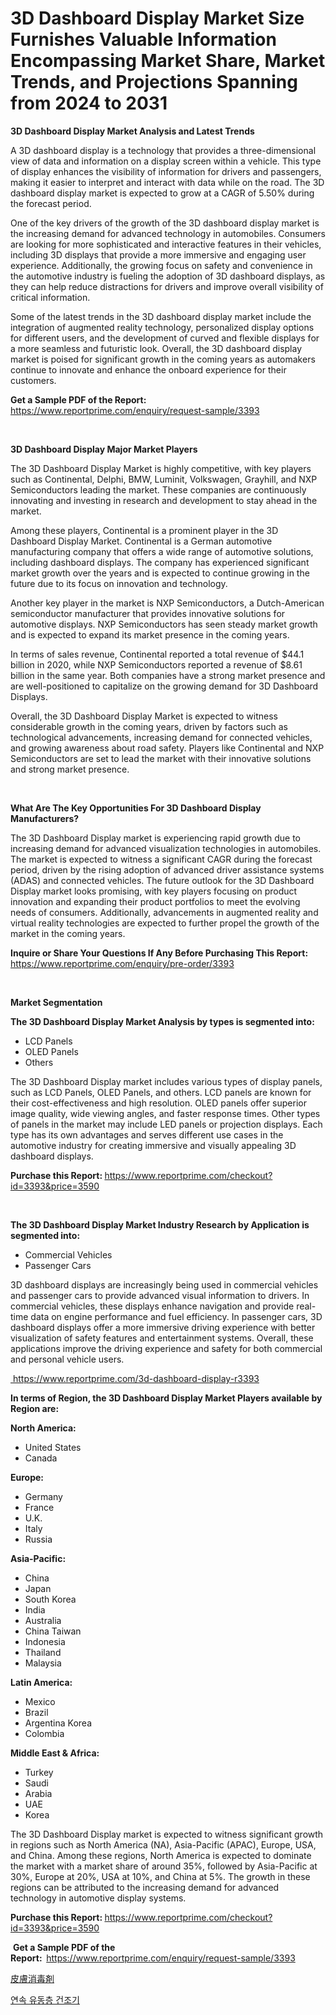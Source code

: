 <p><h1>3D Dashboard Display Market Size Furnishes Valuable Information Encompassing Market Share, Market Trends, and Projections Spanning from 2024 to 2031</h1></p><p><strong>3D Dashboard Display Market Analysis and Latest Trends</strong></p>
<p><p>A 3D dashboard display is a technology that provides a three-dimensional view of data and information on a display screen within a vehicle. This type of display enhances the visibility of information for drivers and passengers, making it easier to interpret and interact with data while on the road. The 3D dashboard display market is expected to grow at a CAGR of 5.50% during the forecast period.</p><p>One of the key drivers of the growth of the 3D dashboard display market is the increasing demand for advanced technology in automobiles. Consumers are looking for more sophisticated and interactive features in their vehicles, including 3D displays that provide a more immersive and engaging user experience. Additionally, the growing focus on safety and convenience in the automotive industry is fueling the adoption of 3D dashboard displays, as they can help reduce distractions for drivers and improve overall visibility of critical information.</p><p>Some of the latest trends in the 3D dashboard display market include the integration of augmented reality technology, personalized display options for different users, and the development of curved and flexible displays for a more seamless and futuristic look. Overall, the 3D dashboard display market is poised for significant growth in the coming years as automakers continue to innovate and enhance the onboard experience for their customers.</p></p>
<p><strong>Get a Sample PDF of the Report:&nbsp;</strong> <a href="https://www.reportprime.com/enquiry/request-sample/3393">https://www.reportprime.com/enquiry/request-sample/3393</a></p>
<p>&nbsp;</p>
<p><strong>3D Dashboard Display Major Market Players</strong></p>
<p><p>The 3D Dashboard Display Market is highly competitive, with key players such as Continental, Delphi, BMW, Luminit, Volkswagen, Grayhill, and NXP Semiconductors leading the market. These companies are continuously innovating and investing in research and development to stay ahead in the market.</p><p>Among these players, Continental is a prominent player in the 3D Dashboard Display Market. Continental is a German automotive manufacturing company that offers a wide range of automotive solutions, including dashboard displays. The company has experienced significant market growth over the years and is expected to continue growing in the future due to its focus on innovation and technology.</p><p>Another key player in the market is NXP Semiconductors, a Dutch-American semiconductor manufacturer that provides innovative solutions for automotive displays. NXP Semiconductors has seen steady market growth and is expected to expand its market presence in the coming years.</p><p>In terms of sales revenue, Continental reported a total revenue of $44.1 billion in 2020, while NXP Semiconductors reported a revenue of $8.61 billion in the same year. Both companies have a strong market presence and are well-positioned to capitalize on the growing demand for 3D Dashboard Displays.</p><p>Overall, the 3D Dashboard Display Market is expected to witness considerable growth in the coming years, driven by factors such as technological advancements, increasing demand for connected vehicles, and growing awareness about road safety. Players like Continental and NXP Semiconductors are set to lead the market with their innovative solutions and strong market presence.</p></p>
<p>&nbsp;</p>
<p><strong>What Are The Key Opportunities For 3D Dashboard Display Manufacturers?</strong></p>
<p><p>The 3D Dashboard Display market is experiencing rapid growth due to increasing demand for advanced visualization technologies in automobiles. The market is expected to witness a significant CAGR during the forecast period, driven by the rising adoption of advanced driver assistance systems (ADAS) and connected vehicles. The future outlook for the 3D Dashboard Display market looks promising, with key players focusing on product innovation and expanding their product portfolios to meet the evolving needs of consumers. Additionally, advancements in augmented reality and virtual reality technologies are expected to further propel the growth of the market in the coming years.</p></p>
<p><strong>Inquire or Share Your Questions If Any Before Purchasing This Report:</strong> <a href="https://www.reportprime.com/enquiry/pre-order/3393">https://www.reportprime.com/enquiry/pre-order/3393</a></p>
<p>&nbsp;</p>
<p><strong>Market Segmentation</strong></p>
<p><strong>The 3D Dashboard Display Market Analysis by types is segmented into:</strong></p>
<p><ul><li>LCD Panels</li><li>OLED Panels</li><li>Others</li></ul></p>
<p><p>The 3D Dashboard Display market includes various types of display panels, such as LCD Panels, OLED Panels, and others. LCD panels are known for their cost-effectiveness and high resolution. OLED panels offer superior image quality, wide viewing angles, and faster response times. Other types of panels in the market may include LED panels or projection displays. Each type has its own advantages and serves different use cases in the automotive industry for creating immersive and visually appealing 3D dashboard displays.</p></p>
<p><strong>Purchase this Report:&nbsp;</strong><a href="https://www.reportprime.com/checkout?id=3393&price=3590">https://www.reportprime.com/checkout?id=3393&price=3590</a></p>
<p>&nbsp;</p>
<p><strong>The 3D Dashboard Display Market Industry Research by Application is segmented into:</strong></p>
<p><ul><li>Commercial Vehicles</li><li>Passenger Cars</li></ul></p>
<p><p>3D dashboard displays are increasingly being used in commercial vehicles and passenger cars to provide advanced visual information to drivers. In commercial vehicles, these displays enhance navigation and provide real-time data on engine performance and fuel efficiency. In passenger cars, 3D dashboard displays offer a more immersive driving experience with better visualization of safety features and entertainment systems. Overall, these applications improve the driving experience and safety for both commercial and personal vehicle users.</p></p>
<p><a href="https://www.reportprime.com/3d-dashboard-display-r3393">&nbsp;https://www.reportprime.com/3d-dashboard-display-r3393</a></p>
<p><strong>In terms of Region, the 3D Dashboard Display Market Players available by Region are:</strong></p>
<p>
    <p> <strong> North America: </strong>
        <ul>
            <li>United States</li>
            <li>Canada</li>
        </ul>
        </p> 
    <p> <strong> Europe: </strong>
        <ul>
            <li>Germany</li>
            <li>France</li>
            <li>U.K.</li>
            <li>Italy</li>
            <li>Russia</li>
        </ul>
        </p> 
    <p> <strong> Asia-Pacific: </strong>
        <ul>
            <li>China</li>
            <li>Japan</li>
            <li>South Korea</li>
            <li>India</li>
            <li>Australia</li>
            <li>China Taiwan</li>
            <li>Indonesia</li>
            <li>Thailand</li>
            <li>Malaysia</li>
        </ul>
        </p> 
    <p> <strong> Latin America: </strong>
        <ul>
            <li>Mexico</li>
            <li>Brazil</li>
            <li>Argentina Korea</li>
            <li>Colombia</li>
        </ul>
        </p> 
    <p> <strong> Middle East & Africa: </strong>
        <ul>
            <li>Turkey</li>
            <li>Saudi</li>
            <li>Arabia</li>
            <li>UAE</li>
            <li>Korea</li>
        </ul>
    </p>
    </p>
<p><p>The 3D Dashboard Display market is expected to witness significant growth in regions such as North America (NA), Asia-Pacific (APAC), Europe, USA, and China. Among these regions, North America is expected to dominate the market with a market share of around 35%, followed by Asia-Pacific at 30%, Europe at 20%, USA at 10%, and China at 5%. The growth in these regions can be attributed to the increasing demand for advanced technology in automotive display systems.</p></p>
<p><strong>Purchase this Report: </strong><a href="https://www.reportprime.com/checkout?id=3393&price=3590">https://www.reportprime.com/checkout?id=3393&price=3590</a></p>
<p>&nbsp;<strong>Get a Sample PDF of the Report:&nbsp;&nbsp;</strong><a href="https://www.reportprime.com/enquiry/request-sample/3393">https://www.reportprime.com/enquiry/request-sample/3393</a></p>
<p><strong></strong></p>
<p><p><a href="https://github.com/KenyonJohns/Market-Research-Report-List-1/blob/main/735895373000.md">皮膚消毒剤</a></p><p><a href="https://github.com/DavidRobb19/Market-Research-Report-List-1/blob/main/526937269785.md">연속 유동층 건조기</a></p></p>